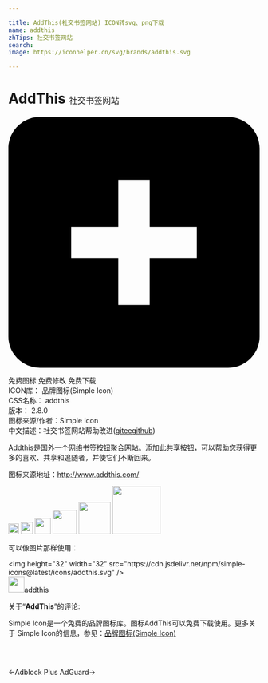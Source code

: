 ```yaml
---

title: AddThis(社交书签网站) ICON转svg、png下载
name: addthis
zhTips: 社交书签网站
search: 
image: https://iconhelper.cn/svg/brands/addthis.svg

---
```


# AddThis  <small style="font-size: 60%;font-weight: 100">社交书签网站</small>

<div id="svg" class="svg-wrap">
<svg role="img" viewBox="0 0 24 24" xmlns="http://www.w3.org/2000/svg"><title>AddThis icon</title><path d="M18 13.496h-4.501v4.484h-3v-4.484H6v-2.99h4.5V6.021h3.001v4.485H18v2.99zM21 .041H3C1.348.043.008 1.379 0 3.031v17.94c.008 1.65 1.348 2.986 3 2.988h18c1.651-.002 2.991-1.338 3-2.988V3.031c-.009-1.652-1.348-2.987-3-2.99z"/></svg>
</div>
<detail full-name='addthis'></detail>

<div class="detail-page">
<p>
<span><span class="badge-success badge">免费图标</span> <span class="badge-success badge">免费修改</span>  <span class="badge-success badge">免费下载</span> </span>
<br/>
<span>
ICON库：
<span class="badge-secondary badge">品牌图标(Simple Icon)</span> 
</span>
<br/>
<span>
CSS名称：
<span class="badge-secondary badge">addthis</span> 
</span>

<br/>
<span>
版本：
<span class="badge-secondary badge">2.8.0</span> 
</span>
<br/>
<span>图标来源/作者：<span class="badge-light badge">Simple Icon</span></span> 
<br/>
<span class="zh-detail">中文描述：<span class="badge-primary badge">社交书签网站</span><span class="help-link"><span>帮助改进</span>(<a href="https://gitee.com/liuwave/icon-helper/edit/master/json/brands/addthis.json" target="_blank" rel="noopener noreferrer">gitee</a><a href="https://github.com/liuwave/icon-helper/edit/master/json/brands/addthis.json" target="_blank" rel="noopener noreferrer">github</a></span>)</span><br/>
</p>
</div><div class="description description alert alert-light"><p>Addthis是国外一个网络书签按钮聚合网站。添加此共享按钮，可以帮助您获得更多的喜欢、共享和追随者，并使它们不断回来。</p><p>图标来源地址：<a href="http://www.addthis.com/" target="_blank" rel="noopener noreferrer">http://www.addthis.com/</a></p></div>
<div class="alert alert-dark">
<img height="21" width="21" src="https://cdn.jsdelivr.net/npm/simple-icons@latest/icons/addthis.svg" />
<img height="24" width="24" src="https://cdn.jsdelivr.net/npm/simple-icons@latest/icons/addthis.svg" />
<img height="32" width="32" src="https://cdn.jsdelivr.net/npm/simple-icons@latest/icons/addthis.svg" />
<img height="48" width="48" src="https://cdn.jsdelivr.net/npm/simple-icons@latest/icons/addthis.svg" />
<img height="64" width="64" src="https://cdn.jsdelivr.net/npm/simple-icons@latest/icons/addthis.svg" />
<img height="96" width="96" src="https://cdn.jsdelivr.net/npm/simple-icons@latest/icons/addthis.svg" />

</div>
<div>
  <p>可以像图片那样使用：    
  </p>
  <div class="alert alert-primary" style="font-size: 14px">
    &lt;img height="32" width="32" src="https://cdn.jsdelivr.net/npm/simple-icons@latest/icons/addthis.svg" /&gt;
    <copy-btn content='<img height="32" width="32" src="https://cdn.jsdelivr.net/npm/simple-icons@latest/icons/addthis.svg" />'></copy-btn>
  </div>
  <div class="alert alert-secondary">
    <img height="32" width="32" src="https://cdn.jsdelivr.net/npm/simple-icons@latest/icons/addthis.svg" />addthis
    <copy-btn content="addthis" btn-title="复制图标名称"></copy-btn>
  </div>
</div>
<div class="icon-detail__container">
<p>关于“<b>AddThis</b>”的评论:</p>
</div>
<Vssue title="关于“AddThis”的评论" />
<div><p>Simple Icon是一个免费的品牌图标库。图标AddThis可以免费下载使用。更多关于  Simple Icon的信息，参见：<a target="_blank" href="https://iconhelper.cn/brands.html">品牌图标(Simple Icon)</a>
</p></div>


<div style="padding:2rem 0 " class="page-nav"><p class="inner"><span class="prev">←<router-link to="/icon/adblock-plus.html">Adblock Plus</router-link></span> <span class="next"><router-link to="/icon/adguard.html">AdGuard</router-link>→</span></p></div>
